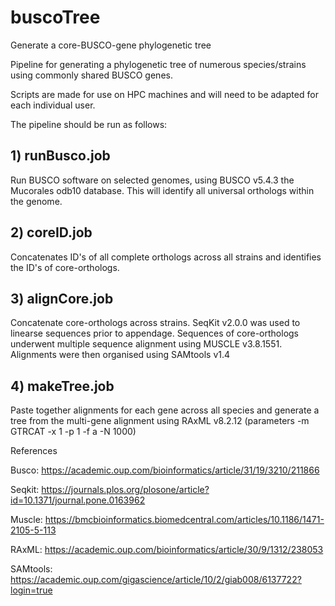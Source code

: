 # buscoTree
Generate a core-BUSCO-gene phylogenetic tree 

Pipeline for generating a phylogenetic tree of numerous species/strains using commonly shared BUSCO genes.

Scripts are made for use on HPC machines and will need to be adapted for each individual user.



The pipeline should be run as follows:

## 1) runBusco.job

Run BUSCO software on selected genomes, using BUSCO v5.4.3 the Mucorales odb10 database. This will identify all universal orthologs within the genome.



## 2) coreID.job

Concatenates ID's of all complete orthologs across all strains and identifies the ID's of core-orthologs.



## 3) alignCore.job

Concatenate core-orthologs across strains. SeqKit v2.0.0 was used to linearse sequences prior to appendage. Sequences of core-orthologs underwent multiple sequence alignment using MUSCLE v3.8.1551. Alignments were then organised using SAMtools v1.4



## 4) makeTree.job

Paste together alignments for each gene across all species and generate a tree from the multi-gene alignment using RAxML v8.2.12 (parameters -m GTRCAT -x 1 -p 1 -f a -N 1000)



References

Busco: https://academic.oup.com/bioinformatics/article/31/19/3210/211866

Seqkit: https://journals.plos.org/plosone/article?id=10.1371/journal.pone.0163962

Muscle: https://bmcbioinformatics.biomedcentral.com/articles/10.1186/1471-2105-5-113

RAxML: https://academic.oup.com/bioinformatics/article/30/9/1312/238053

SAMtools: https://academic.oup.com/gigascience/article/10/2/giab008/6137722?login=true

